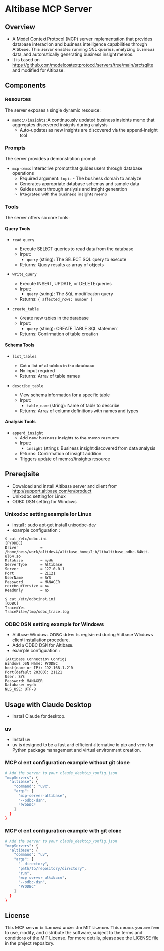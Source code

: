 # Altibase MCP Server

## Overview
- A Model Context Protocol (MCP) server implementation that provides database interaction and business intelligence capabilities through Altibase. This server enables running SQL queries, analyzing business data, and automatically generating business insight memos.
- It is based on https://github.com/modelcontextprotocol/servers/tree/main/src/sqlite and modified for Altibase.

## Components

### Resources
The server exposes a single dynamic resource:
- `memo://insights`: A continuously updated business insights memo that aggregates discovered insights during analysis
  - Auto-updates as new insights are discovered via the append-insight tool

### Prompts
The server provides a demonstration prompt:
- `mcp-demo`: Interactive prompt that guides users through database operations
  - Required argument: `topic` - The business domain to analyze
  - Generates appropriate database schemas and sample data
  - Guides users through analysis and insight generation
  - Integrates with the business insights memo

### Tools
The server offers six core tools:

#### Query Tools
- `read_query`
   - Execute SELECT queries to read data from the database
   - Input:
     - `query` (string): The SELECT SQL query to execute
   - Returns: Query results as array of objects

- `write_query`
   - Execute INSERT, UPDATE, or DELETE queries
   - Input:
     - `query` (string): The SQL modification query
   - Returns: `{ affected_rows: number }`

- `create_table`
   - Create new tables in the database
   - Input:
     - `query` (string): CREATE TABLE SQL statement
   - Returns: Confirmation of table creation

#### Schema Tools
- `list_tables`
   - Get a list of all tables in the database
   - No input required
   - Returns: Array of table names

- `describe_table`
   - View schema information for a specific table
   - Input:
     - `table_name` (string): Name of table to describe
   - Returns: Array of column definitions with names and types

#### Analysis Tools
- `append_insight`
   - Add new business insights to the memo resource
   - Input:
     - `insight` (string): Business insight discovered from data analysis
   - Returns: Confirmation of insight addition
   - Triggers update of memo://insights resource

## Prereqisite
- Download and install Altibase server and client from http://support.altibase.com/en/product
- Unixodbc setting for Linux
- ODBC DSN setting for Windows

### Unixodbc setting example for Linux
- install : sudo apt-get install unixodbc-dev
- example configuration :
```
$ cat /etc/odbc.ini 
[PYODBC]
Driver          = /home/hess/work/altidev4/altibase_home/lib/libaltibase_odbc-64bit-ul64.so
Database        = mydb
ServerType      = Altibase
Server          = 127.0.0.1
Port            = 21121
UserName        = SYS
Password        = MANAGER
FetchBuffersize = 64
ReadOnly        = no

$ cat /etc/odbcinst.ini 
[ODBC]
Trace=Yes
TraceFile=/tmp/odbc_trace.log
```
### ODBC DSN setting example for Windows
- Altibase Windows ODBC driver is registered during Altibase Windows client installation procedure.
- Add a ODBC DSN for Altibase.
- example configuration :
```
[Altibase Connection Config]
Windows DSN Name: PYODBC
host(name or IP): 192.168.1.210
Port(default 20300): 21121
User: SYS
Password: MANAGER
Database: mydb
NLS_USE: UTF-8
```

## Usage with Claude Desktop
- Install Claude for desktop.

### uv
- Install uv
- uv is designed to be a fast and efficient alternative to pip and venv for Python package management and virtual environment creation.

### MCP client configuration example without git clone
```bash
# Add the server to your claude_desktop_config.json
"mcpServers": {
  "altibase": {
    "command": "uvx",
    "args": [
      "mcp-server-altibase",
      "--odbc-dsn",
      "PYODBC"
    ]
  }
}
```

### MCP client configuration example with git clone
```bash
# Add the server to your claude_desktop_config.json
"mcpServers": {
  "altibase": {
    "command": "uv",
    "args": [
      "--directory",
      "path/to/repository/directory",
      "run",
      "mcp-server-altibase",
      "--odbc-dsn",
      "PYODBC"
    ]
  }
}
```

## License

This MCP server is licensed under the MIT License. This means you are free to use, modify, and distribute the software, subject to the terms and conditions of the MIT License. For more details, please see the LICENSE file in the project repository.
